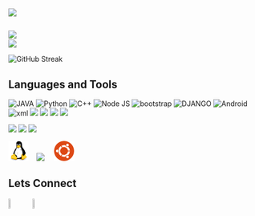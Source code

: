 <h1>
  <a href="https://git.io/typing-svg">
    <img src="https://readme-typing-svg.herokuapp.com?color=blue&size=25&lines=Hello!!!..">
  </a>
</h1>

<img align="center" src="https://github-readme-stats.vercel.app/api?username=KrutikaBhatt&show_icons=true&include_all_commits=true&bg_color=151515&title_color=ffff&text_color=fff9&icon_color=52CB61" />


<br>
  <img align="center" src="https://github-readme-stats.vercel.app/api/top-langs/?username=KrutikaBhatt&bg_color=151515&title_color=ffff&text_color=fff9&layout=compact" />
  
<br>

![GitHub Streak](http://github-readme-streak-stats.herokuapp.com/?user=KrutikaBhatt&theme=dark)


## Languages and Tools

<img height="30" src="https://img.shields.io/badge/java-%23ED8B00.svg?&style=for-the-badge&logo=java&logoColor=white" alt="JAVA" > <img height="30"  src="https://img.shields.io/badge/python%20-%2314354C.svg?&style=for-the-badge&logo=python&logoColor=white" alt="Python">  <img height="30"  src="https://img.shields.io/badge/c++%20-%2300599C.svg?&style=for-the-badge&logo=c%2B%2B&logoColor=white" alt="C++" > 
<img src="https://img.shields.io/badge/node.js-6DA55F?style=for-the-badge&logo=node.js&logoColor=white" alt="Node JS">
<img height="30"  src="https://img.shields.io/badge/-Bootstrap-563D7C?style=flat-square&logo=Bootstrap" alt="bootstrap" >
 <img height="30" src="https://img.shields.io/badge/django-%23092E20.svg?style=for-the-badge&logo=django&logoColor=white" alt="DJANGO">
<img height="30" src="https://img.shields.io/badge/android%20-%230099C.svg?&style=for-the-badge&logo=android&logoColor=white" alt="Android" > <img height="30"  src="https://img.shields.io/badge/xml%20-%2300599C.svg?&style=for-the-badge&logo=xml&logoColor=white" alt="xml" >  <img height="30"  src="https://img.shields.io/badge/-Firebase-05122A?style=flat-square&logo=Firebase">  <img height="30"  src="https://img.shields.io/badge/Flutter-02569B?style=for-the-badge&logo=flutter&logoColor=white"> <img height="30" src="https://img.shields.io/badge/Dart-0175C2?style=for-the-badge&logo=dart&logoColor=white">
<img height="30" src="https://img.shields.io/badge/react-%2320232a.svg?style=for-the-badge&logo=react&logoColor=%2361DAFB" >

 
<img height="30"  src="https://img.shields.io/badge/-Git-333333?style=flat&logo=git">  <img height="30"  src="https://img.shields.io/badge/-GitHub-333333?style=flat&logo=github">  <img height="30"  src="https://img.shields.io/badge/-Markdown-333333?style=flat&logo=markdown">

<a href = "https://www.linux.org/" target="_blank"> <img height="40" src="https://raw.githubusercontent.com/devicons/devicon/master/icons/linux/linux-original.svg" alt="Linux"></a>&nbsp; &nbsp; 
  <a href = "https://code.visualstudio.com/" target="_blank"><img height="40" src="https://upload.wikimedia.org/wikipedia/commons/thumb/9/9a/Visual_Studio_Code_1.35_icon.svg/1200px-Visual_Studio_Code_1.35_icon.svg.png"></a> 
  &nbsp; &nbsp; <img height="40" width="40" src="https://raw.githubusercontent.com/github/explore/80688e429a7d4ef2fca1e82350fe8e3517d3494d/topics/ubuntu/ubuntu.png">



## Lets Connect



<a href="mailto:krutika.bhatt@somaiya.edu" target="_blank" >
  <img src="https://cdn4.iconfinder.com/data/icons/social-media-logos-6/512/112-gmail_email_mail-512.png" height="4%" ; width="4%" ; margin-left:0px;></img></a>   
 &nbsp; &nbsp; &nbsp 
<a href="https://www.linkedin.com/in/krutika-bhatt-a790a5192/" target="_blank" >
    <img src="https://image.flaticon.com/icons/png/512/174/174857.png" height="4%" ; width="4%" ; margin-left:20px;></img></a>
    
 
  
  
  
  
  
  
